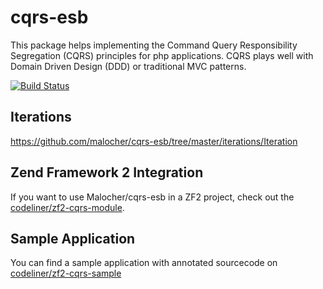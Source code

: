 cqrs-esb
========
This package helps implementing the Command Query Responsibility Segregation (CQRS) principles for php applications.
CQRS plays well with Domain Driven Design (DDD) or traditional MVC patterns.

[![Build Status](https://travis-ci.org/Malocher/cqrs-esb.png?branch=master)](https://travis-ci.org/Malocher/cqrs-esb)

## Iterations

https://github.com/malocher/cqrs-esb/tree/master/iterations/Iteration

Zend Framework 2 Integration
-----------------------------
If you want to use Malocher/cqrs-esb in a ZF2 project, check out the [codeliner/zf2-cqrs-module](https://github.com/codeliner/zf2-cqrs-module).

Sample Application
-------------------
You can find a sample application with annotated sourcecode on [codeliner/zf2-cqrs-sample](https://github.com/codeliner/zf2-cqrs-sample)


